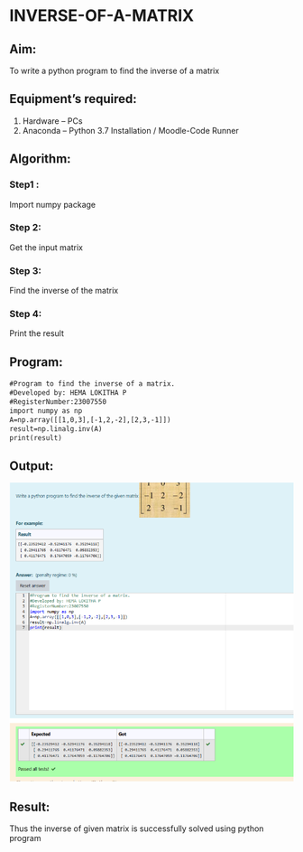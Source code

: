 # INVERSE-OF-A-MATRIX
## Aim:
To write a python program to find the inverse of a matrix
## Equipment’s required:
1. 	Hardware – PCs
2. 	Anaconda – Python 3.7 Installation / Moodle-Code Runner
## Algorithm:
### Step1 : 
Import numpy package
### Step 2: 
Get the input matrix
### Step 3: 
Find the inverse of the matrix
### Step 4: 
Print the result
## Program:

```
#Program to find the inverse of a matrix.
#Developed by: HEMA LOKITHA P
#RegisterNumber:23007550
import numpy as np
A=np.array([[1,0,3],[-1,2,-2],[2,3,-1]])
result=np.linalg.inv(A)
print(result)
```
## Output:
![OUTPUT](<Screenshot 2023-12-18 175248.png>)

## Result:
Thus the inverse of given matrix is successfully solved using python program

